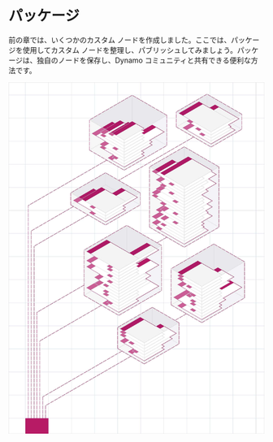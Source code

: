 # パッケージ

前の章では、いくつかのカスタム ノードを作成しました。ここでは、パッケージを使用してカスタム ノードを整理し、パブリッシュしてみましょう。パッケージは、独自のノードを保存し、Dynamo コミュニティと共有できる便利な方法です。

![IMAGE](<../images/6-2/packages cover.jpg>)
